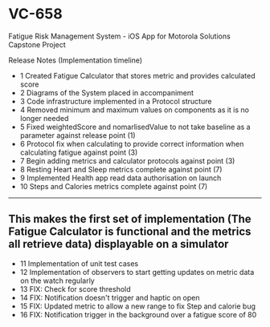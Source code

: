 # VC-658
Fatigue Risk Management System - iOS App for Motorola Solutions Capstone Project

Release Notes (Implementation timeline)
- 1 Created Fatigue Calculator that stores metric and provides calculated score
- 2 Diagrams of the System placed in accompaniment
- 3 Code infrastructure implemented in a Protocol structure
- 4 Removed minimum and maximum values on components as it is no longer needed
- 5 Fixed weightedScore and nomarlisedValue to not take baseline as a parameter against release point (1)
- 6 Protocol fix when calculating to provide correct information when calculating fatigue against point (3)
- 7 Begin adding metrics and calculator protocols against point (3)
- 8 Resting Heart and Sleep metrics complete against point (7)
- 9 Implemented Health app read data authorisation on launch
- 10 Steps and Calories metrics complete against point (7)
---
This makes the first set of implementation (The Fatigue Calculator is functional and the metrics all retrieve data) displayable on a simulator
---

- 11 Implementation of unit test cases
- 12 Implementation of observers to start getting updates on metric data on the watch regularly
- 13 FIX: Check for score threshold
- 14 FIX: Notification doesn't trigger and haptic on open
- 15 FIX: Updated metric to allow a new range to fix Step and calorie bug
- 16 FIX: Notification trigger in the background over a fatigue score of 80
